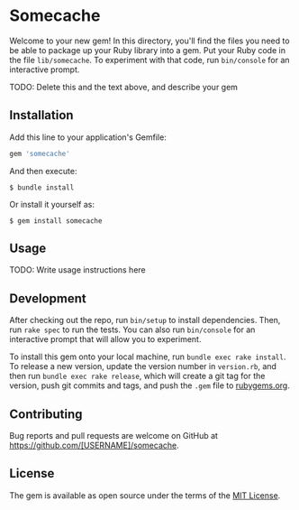 # Somecache

Welcome to your new gem! In this directory, you'll find the files you need to be able to package up your Ruby library into a gem. Put your Ruby code in the file `lib/somecache`. To experiment with that code, run `bin/console` for an interactive prompt.

TODO: Delete this and the text above, and describe your gem

## Installation

Add this line to your application's Gemfile:

```ruby
gem 'somecache'
```

And then execute:

    $ bundle install

Or install it yourself as:

    $ gem install somecache

## Usage

TODO: Write usage instructions here

## Development

After checking out the repo, run `bin/setup` to install dependencies. Then, run `rake spec` to run the tests. You can also run `bin/console` for an interactive prompt that will allow you to experiment.

To install this gem onto your local machine, run `bundle exec rake install`. To release a new version, update the version number in `version.rb`, and then run `bundle exec rake release`, which will create a git tag for the version, push git commits and tags, and push the `.gem` file to [rubygems.org](https://rubygems.org).

## Contributing

Bug reports and pull requests are welcome on GitHub at https://github.com/[USERNAME]/somecache.


## License

The gem is available as open source under the terms of the [MIT License](https://opensource.org/licenses/MIT).
